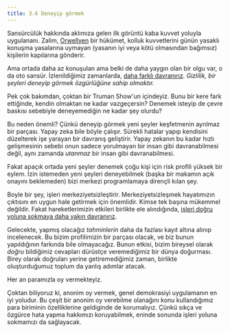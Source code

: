 ```yaml
---
title: 3.6 Deneyip görmek
---
```


Sansürcülük hakkında aklımıza gelen ilk görüntü kaba kuvvet yoluyla
uygulananı.  Zalim,
[Orwellyen](https://tr.wikipedia.org/wiki/Orwellyen) bir hükümet,
kolluk kuvvetlerini günün yasaklı konuşma yasalarına uymayan (yasanın
iyi veya kötü olmasından bağımsız) kişilerin kapılarına gönderir.

Ama ortada daha az konuşulan ama belki de daha yaygın olan bir olgu
var, o da oto sansür.  İzlenildiğimiz zamanlarda, [daha farklı
davranırız](3.07_honest_opinion.md).  *Gizlilik, bir şeyleri deneyip
görmek özgürlüğüne sahip olmaktır.*

Pek çok bakımdan, çoktan bir Truman Show'un içindeyiz.  Bunu bir kere
fark ettiğinde, kendin olmaktan ne kadar vazgeçersin?  Denemek isteyip
de çevre baskısı sebebiyle deneyemediğin ne kadar şey olurdu?

Bu neden önemli?  Çünkü deneyip görmek yeni şeyler keşfetmenin
ayrılmaz bir parçası.  Yapay zeka bile böyle çalışır.  Sürekli hatalar
yapıp kendisini düzelterek işe yarayan bir davranış geliştirir.  Yapay
zekanın bu kadar hızlı gelişmesinin sebebi onun sadece yorulmayan bir
insan gibi davranabilmesi değil, aynı zamanda *utanmaz* bir insan gibi
davranabilmesi.

Fakat apaçık ortada yeni şeyler denemek çoğu kişi için risk profili
yüksek bir eylem.  İzin istemeden yeni şeyleri deneyebilmek (başka bir
makamın açık onayını beklemeden) bizi merkezi programlamaya dirençli
kılan şey.

Boyle bir şey, işleri merkeziyetsizleştirir.  Merkeziyetsizleşmek
hayatımızın çıktısını en uygun hale getirmek için önemlidir.  Kimse
tek başına mükemmel değildir.  Fakat hareketlerimizin etkileri
birlikte ele alındığında, [işleri doğru yoluna sokmaya daha yakın
davranırız](3.08_wisdom_of_the_crowd.md).

Gelecekte, yapmış olacağız *tahminlerin* daha da fazlası kayıt altına
alınıp incelenecek.  Bu bizim profilimizin bir parçası olacak, ve biz
bunun yapıldığının farkında bile olmayacağız.  Bunun etkisi, bizim
bireysel olarak *doğru* bildiğimiz cevapları dürüstçe veremediğimiz
bir dünya doğurması.  Birey olarak doğruları yerine getiremediğimiz
zaman, birlikte oluşturduğumuz toplum da yanlış adımlar atacak.

Her an paramızla oy vermekteyiz.

Çoktan biliyoruz ki, anonim oy vermek, genel demokrasiyi uygulamanın
en iyi yoludur.  Bu çeşit bir anonim oy verebilme olanağını konu
kullandığımız para biriminin özelliklerine geldiginde de korumalıyız.
Çünkü sıkça ve özgürce hata yapma hakkımızı koruyabilmek, eninde
sonunda işleri yoluna sokmamızı da sağlayacak.

